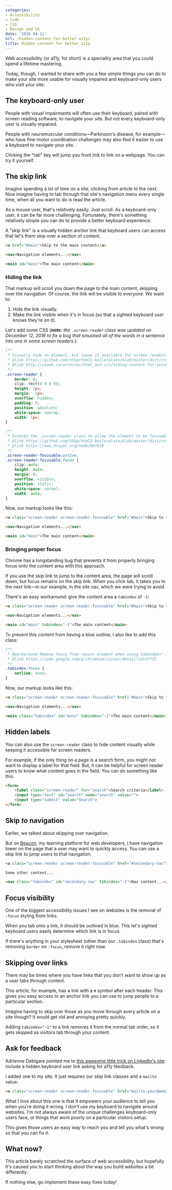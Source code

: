 ```yaml
---
categories:
- Accessibility
- Code
- CSS
- Design and UX
date: '2016-04-11'
url: /hidden-content-for-better-a11y/
title: Hidden content for better a11y
---
```


Web accessibility (or a11y, for short) is a speciality area that you could spend a lifetime mastering.

Today, though, I wanted to share with you a few simple things you can do to make your site more usable for visually impaired and keyboard-only users who visit your site.

<!--more-->

## The keyboard-only user

People with visual impairments will often use their keyboard, paired with screen reading software, to navigate your site. But not every keyboard-only user is visually impaired.

People with neuromuscular conditions&mdash;Parkinson's disease, for example&mdash;who have fine-motor coordination challenges may also find it easier to use a keyboard to navigate your site.

Clicking the "tab" key will jump you front link to link on a webpage. You can try it yourself.

## The skip link

Imagine spending a lot of time on a site, clicking from article to the next. Now imagine having to tab through that site's navigation menu every single time, when all you want to do is read the article.

As a mouse user, that's relatively easily. Just scroll. As a keyboard-only user, it can be far more challenging. Fortunately, there's something relatively simple you can do to provide a better keyboard experience.

A "skip link" is a visually hidden anchor link that keyboard users can access that let's them skip over a section of content.

```html
<a href="#main">Skip to the main content</a>

<nav>Navigation elements...</nav>

<main id="main">The main content</main>
```

### Hiding the link

That markup will scroll you down the page to the main content, skipping over the navigation. Of course, the link will be visible to everyone. We want to:

1. Hide the link visually.
2. Make the link visible when it's in focus (so that a sighted keyboard user knows they're on it).

Let's add some CSS (***note:*** *the `.screen-reader` class was updated on December 12, 2016 to fix a bug that smushed all of the words in a sentence into one in some screen readers.*):

```css
/**
 * Visually hide an element, but leave it available for screen readers
 * @link https://github.com/h5bp/html5-boilerplate/blob/master/dist/css/main.css
 * @link http://snook.ca/archives/html_and_css/hiding-content-for-accessibility
 */
.screen-reader {
	border: 0;
	clip: rect(0 0 0 0);
	height: 1px;
	margin: -1px;
	overflow: hidden;
	padding: 0;
	position: absolute;
	white-space: nowrap;
	width: 1px;
}

/**
 * Extends the .screen-reader class to allow the element to be focusable when navigated to via the keyboard
 * @link https://github.com/h5bp/html5-boilerplate/blob/master/dist/css/main.css
 * @link https://www.drupal.org/node/897638
 */
.screen-reader-focusable:active,
.screen-reader-focusable:focus {
	clip: auto;
	height: auto;
	margin: 0;
	overflow: visible;
	position: static;
	white-space: normal;
	width: auto;
}
```

Now, our markup looks like this:

```html
<a class="screen-reader screen-reader-focusable" href="#main">Skip to the main content</a>

<nav>Navigation elements...</nav>

<main id="main">The main content</main>
```

### Bringing proper focus

Chrome has a longstanding bug that prevents it from properly bringing focus onto the content area with this approach.

If you use the skip link to jump to the content area, the page will scroll down, but focus remains on the skip link. When you click tab, it takes you to the next link&mdash;in our example, in the site nav, which we were trying to avoid.

There's an easy workaround: give the content area a `tabindex` of `-1`:

```html
<a class="screen-reader screen-reader-focusable" href="#main">Skip to the main content</a>

<nav>Navigation elements...</nav>

<main id="main" tabindex="-1">The main content</main>
```

To prevent this content from having a blue outline, I also like to add this class:

```css
/**
 * @workaround Remove focus from <main> element when using tabindex="-1" hack for skipnav link
 * @link https://code.google.com/p/chromium/issues/detail?id=37721
 */
.tabindex:focus {
	outline: none;
}
```

Now, our markup looks like this:

```html
<a class="screen-reader screen-reader-focusable" href="#main">Skip to the main content</a>

<nav>Navigation elements...</nav>

<main class="tabindex" id="main" tabindex="-1">The main content</main>
```

## Hidden labels

You can also use the `screen-reader` class to hide content visually while keeping it accessible for screen readers.

For example, if the only thing on a page is a search form, you might not want to display a label for that field. But, it can be helpful for screen reader users to know what content goes in the field. You can do something like this:

```html
<form>
    <label class="screen-reader" for="search">Search criteria</label>
    <input type="text" id="search" name="search" value="">
    <input type="submit" value="Search">
</form>
```

## Skip *to* navigation

Earlier, we talked about skipping over navigation.

But on [Beacon](http://beacon.gomakethings.com), my learning platform for web developers, I have navigation lower on the page that a user may want to quickly access. You can use a skip link to jump users to that navigation.

```html
<a class="screen-reader screen-reader-focusable" href="#secondary-nav">Skip to Course Navigation</a>

Some other content...

<nav class="tabindex" id="secondary-nav" tabindex="-1">Nav content...</nav>
```

## Focus visibility

One of the biggest accessibility issues I see on websites is the removal of `:focus` styling from links.

When you tab onto a link, it should be outlined in blue. This let's sighted keyboard users easily determine which link is in focus.

If there's anything in your stylesheet (other than our `.tabindex` class) that's removing `border` on `:focus`, remove it right now.

## Skipping over links

There may be times where you have links that you don't want to show up as a user tabs through content.

This article, for example, has a link with a `#` symbol after each header. This gives you easy access to an anchor link you can use to jump people to a particular section.

Imagine having to skip over those as you move through every article on a site though? It would get old and annoying pretty quickly.

Adding `tabindex="-1"` to a link removes it from the normal tab order, so it gets skipped as visitors tab through your content.

## Ask for feedback

Adrienne Debigare pointed me to [this awesome little trick on LinkedIn's site](https://twitter.com/adebigare/status/712368920490074113): include a hidden keyboard user link asking for a11y feedback.

I added one to my site. It just requires our skip link classes and a `mailto` value:

```html
<a class="screen-reader screen-reader-focusable" href="mailto:your@email.com&subject=Accessibility%20Feedback">Accessibility Feedback</a>
```

What I love about this one is that it empowers your audience to tell you when you're doing it wrong. I don't use my keyboard to navigate around websites. I'm not always aware of the unique challenges keyboard-only users face, or things that work poorly on a particular visitors setup.

This gives those users an easy way to reach you and tell you what's wrong so that you can fix it.

## What now?

This article barely scratched the surface of web accessibility, but hopefully it's caused you to start thinking about the way you build websites a bit differently.

If nothing else, go implement these easy fixes today!